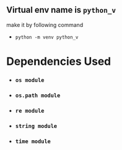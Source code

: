 ## Virtual env name is `python_v`
make it by following command
- `python -m venv python_v`

# Dependencies Used
- ### `os module`
- ### `os.path module`
- ### `re module`
- ### `string module`
- ### `time module`
